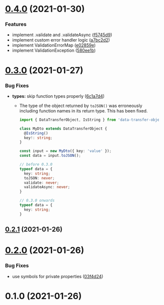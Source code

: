 # [0.4.0](https://github.com/danielegarciav/data-transfer-object/compare/v0.3.0...v0.4.0) (2021-01-30)

### Features

- implement .validate and .validateAsync ([f5745d9](https://github.com/danielegarciav/data-transfer-object/commit/f5745d9db149e896c2f474778ba0e64ddd339a3c))
- implement custom error handler logic ([a7bc2d2](https://github.com/danielegarciav/data-transfer-object/commit/a7bc2d2046821bd2155276c1adebfa208e3f505b))
- implement ValidationErrorMap ([e02859e](https://github.com/danielegarciav/data-transfer-object/commit/e02859e9175fd7641087ab9b8445fbfb704b513f))
- implement ValidationException ([580ee1b](https://github.com/danielegarciav/data-transfer-object/commit/580ee1b8b3368254b0b79131cda5272519f06134))

# [0.3.0](https://github.com/danielegarciav/data-transfer-object/compare/v0.2.1...v0.3.0) (2021-01-27)

### Bug Fixes

- **types:** skip function types properly ([6c1a7d4](https://github.com/danielegarciav/data-transfer-object/commit/6c1a7d48f4de8ac58dcc4cf832213373024988ce))

  - The type of the object returned by `toJSON()` was erroneously including function names in its return type. This has been fixed.

    ```typescript
    import { DataTransferObject, IsString } from 'data-transfer-object';

    class MyDto extends DataTransferObject {
      @IsString()
      key!: string;
    }

    const input = new MyDto({ key: 'value' });
    const data = input.toJSON();

    // before 0.3.0
    typeof data = {
      key: string;
      toJSON: never;
      validate: never;
      validateAsync: never;
    }

    // 0.3.0 onwards
    typeof data = {
      key: string;
    }
    ```

## [0.2.1](https://github.com/danielegarciav/data-transfer-object/compare/v0.2.0...v0.2.1) (2021-01-26)

# [0.2.0](https://github.com/danielegarciav/data-transfer-object/compare/v0.1.0...v0.2.0) (2021-01-26)

### Bug Fixes

- use symbols for private properties ([03f4d24](https://github.com/danielegarciav/data-transfer-object/commit/03f4d248d123bd64601dc49a96af741679a8037b))

# 0.1.0 (2021-01-26)
